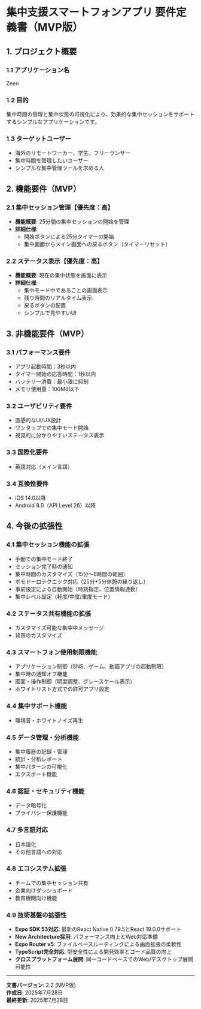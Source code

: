 # 集中支援スマートフォンアプリ 要件定義書（MVP版）

## 1. プロジェクト概要

### 1.1 アプリケーション名
Zeen

### 1.2 目的
集中時間の管理と集中状態の可視化により、効果的な集中セッションをサポートするシンプルなアプリケーションです。

### 1.3 ターゲットユーザー
- 海外のリモートワーカー、学生、フリーランサー
- 集中時間を管理したいユーザー
- シンプルな集中管理ツールを求める人

## 2. 機能要件（MVP）

### 2.1 集中セッション管理【優先度：高】
- **機能概要**: 25分間の集中セッションの開始を管理
- **詳細仕様**:
  - 開始ボタンによる25分タイマーの開始
  - 集中画面からメイン画面への戻るボタン（タイマーリセット）

### 2.2 ステータス表示【優先度：高】
- **機能概要**: 現在の集中状態を画面に表示
- **詳細仕様**:
  - 集中モード中であることの画面表示
  - 残り時間のリアルタイム表示
  - 戻るボタンの配置
  - シンプルで見やすいUI

## 3. 非機能要件（MVP）

### 3.1 パフォーマンス要件
- アプリ起動時間：3秒以内
- タイマー開始の応答時間：1秒以内
- バッテリー消費：最小限に抑制
- メモリ使用量：100MB以下

### 3.2 ユーザビリティ要件
- 直感的なUI/UX設計
- ワンタップでの集中モード開始
- 視覚的に分かりやすいステータス表示

### 3.3 国際化要件
- 英語対応（メイン言語）

### 3.4 互換性要件
- iOS 14.0以降
- Android 8.0（API Level 26）以降

## 4. 今後の拡張性

### 4.1 集中セッション機能の拡張
- 手動での集中モード終了
- セッション完了時の通知
- 集中時間のカスタマイズ（15分〜8時間の範囲）
- ポモドーロテクニック対応（25分+5分休憩の繰り返し）
- 事前設定による自動開始（時刻指定、位置情報連動）
- 集中レベル設定（軽度/中度/重度モード）

### 4.2 ステータス共有機能の拡張
- カスタマイズ可能な集中中メッセージ
- 背景のカスタマイズ

### 4.3 スマートフォン使用制限機能
- アプリケーション制御（SNS、ゲーム、動画アプリの起動制限）
- 集中時の通知オフ機能
- 画面・操作制御（明度調整、グレースケール表示）
- ホワイトリスト方式での許可アプリ設定

### 4.4 集中サポート機能
- 環境音・ホワイトノイズ再生

### 4.5 データ管理・分析機能
- 集中履歴の記録・管理
- 統計・分析レポート
- 集中パターンの可視化
- エクスポート機能

### 4.6 認証・セキュリティ機能
- データ暗号化
- プライバシー保護機能

### 4.7 多言語対応
- 日本語化
- その他言語への対応

### 4.8 エコシステム拡張
- チームでの集中セッション共有
- 企業向けダッシュボード
- 教育機関向け機能

### 4.9 技術基盤の拡張性
- **Expo SDK 53対応**: 最新のReact Native 0.79.5とReact 19.0.0サポート
- **New Architecture採用**: パフォーマンス向上とWeb対応準備
- **Expo Router v5**: ファイルベースルーティングによる画面拡張の柔軟性
- **TypeScript完全対応**: 型安全性による開発効率とコード品質の向上
- **クロスプラットフォーム展開**: 同一コードベースでのWeb/デスクトップ展開可能性

---

**文書バージョン**: 2.2 (MVP版)  
**作成日**: 2025年7月28日  
**最終更新**: 2025年7月28日